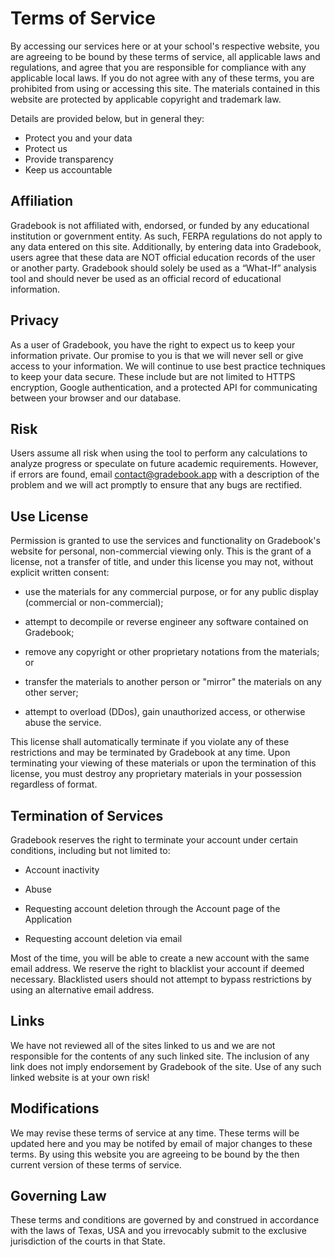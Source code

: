 # Terms of Service

By accessing our services here or at your school's respective website, you are agreeing to be bound by these terms of service, all applicable laws and regulations, and agree that you are responsible for compliance with any applicable local laws. If you do not agree with any of these terms, you are prohibited from using or accessing this site. The materials contained in this website are protected by applicable copyright and trademark law.

Details are provided below, but in general they:
  - Protect you and your data
  - Protect us
  - Provide transparency
  - Keep us accountable

## Affiliation

Gradebook is not affiliated with, endorsed, or funded by any educational institution or government entity. As such, FERPA regulations do not apply to any data entered on this site. Additionally, by entering data into Gradebook, users agree that these data are NOT official education records of the user or another party. Gradebook should solely be used as a “What-If” analysis tool and should never be used as an official record of educational information.

## Privacy

As a user of Gradebook, you have the right to expect us to keep your information private. Our promise to you is that we will never sell or give access to your information. We will continue to use best practice techniques to keep your data secure. These include but are not limited to HTTPS encryption, Google authentication, and a protected API for communicating between your browser and our database.

## Risk

Users assume all risk when using the tool to perform any calculations to analyze progress or speculate on future academic requirements. However, if errors are found, email <a href="mailto:contact@gradebook.app">contact@gradebook.app</a> with a description of the problem and we will act promptly to ensure that any bugs are rectified.

## Use License

Permission is granted to use the services and functionality on Gradebook's website for personal, non-commercial viewing only. This is the grant of a license, not a transfer of title, and under this license you may not, without explicit written consent:

- use the materials for any commercial purpose, or for any public display (commercial or non-commercial);

- attempt to decompile or reverse engineer any software contained on Gradebook;

- remove any copyright or other proprietary notations from the materials; or

- transfer the materials to another person or "mirror" the materials on any other server;

- attempt to overload (DDos), gain unauthorized access, or otherwise abuse the service.

This license shall automatically terminate if you violate any of these restrictions and may be terminated by Gradebook at any time. Upon terminating your viewing of these materials or upon the termination of this license, you must destroy any proprietary materials in your possession regardless of format.

## Termination of Services

Gradebook reserves the right to terminate your account under certain conditions, including but not limited to:

 - Account inactivity
 
 - Abuse
 
 - Requesting account deletion through the Account page of the Application
 
 - Requesting account deletion via email
 
Most of the time, you will be able to create a new account with the same email address. We reserve the right to blacklist your account if deemed necessary. Blacklisted users should not attempt to bypass restrictions by using an alternative email address.

## Links

We have not reviewed all of the sites linked to us and we are not responsible for the contents of any such linked site. The inclusion of any link does not imply endorsement by Gradebook of the site. Use of any such linked website is at your own risk!

## Modifications

We may revise these terms of service at any time. These terms will be updated here and you may be notifed by email of major changes to these terms. By using this website you are agreeing to be bound by the then current version of these terms of service.

## Governing Law

These terms and conditions are governed by and construed in accordance with the laws of Texas, USA and you irrevocably submit to the exclusive jurisdiction of the courts in that State.
